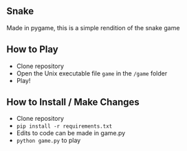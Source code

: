 ## Snake
Made in pygame, this is a simple rendition of the snake game

## How to Play
- Clone repository
- Open the Unix executable file `game` in the `/game` folder
- Play!

## How to Install / Make Changes
- Clone repository
- `pip install -r requirements.txt`
- Edits to code can be made in game.py
- `python game.py` to play